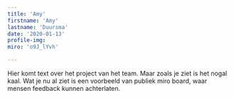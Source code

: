 ```yaml
---
title: 'Amy'
firstname: 'Amy'
lastname: 'Duursma'
date: '2020-01-13'
profile-img:
miro: 'o9J_lYvh'

---
```


Hier komt text over het project van het team. Maar zoals je ziet is het nogal kaal. Wat je nu al ziet is een voorbeeld van publiek miro board, waar mensen feedback kunnen achterlaten.

